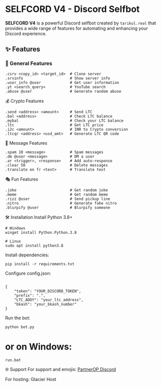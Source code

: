 # SELFCORD V4 - Discord Selfbot

**SELFCORD V4** is a powerful Discord selfbot created by `tarikul.real` that provides a wide range of features for automating and enhancing your Discord experience.

## ✨ Features

### 🔹 General Features
```
.csrv <copy_id> <target_id>  # Clone server
.srvinfo                     # Show server info
.user_info @user             # Get user information
.yt <search_query>           # YouTube search
.abuse @user                 # Generate random abuse
```
💰 Crypto Features
```
.send <address> <amount>     # Send LTC
.bal <address>               # Check LTC balance
.mybal                       # Check your LTC balance
.ltc                         # Get LTC price
.i2c <amount>                # INR to Crypto conversion
.ltcqr <address> <usd_amt>   # Generate LTC QR code
```
📨 Message Features
```
.spam 10 <message>           # Spam messages
.dm @user <message>          # DM a user
.ar <trigger>, <response>    # Add auto-response
.clear 50                    # Delete messages
.translate en fr <text>      # Translate text
```
🎭 Fun Features
```
.joke                        # Get random joke
.meme                        # Get random meme
.rizz @user                  # Send pickup line
.nitro                       # Generate fake nitro
.blurpify @user              # Blurpify someone
```
🛠️ Installation
Install Python 3.8+
```
# Windows
winget install Python.Python.3.8

# Linux
sudo apt install python3.8
```
Install dependencies: 
```
pip install -r requirements.txt
```
Configure config.json:
```

{
    "token": "YOUR_DISCORD_TOKEN",
    "prefix": ".",
    "LTC_ADDY": "your_ltc_address",
    "bkash": "your_bkash_number"
}
```
Run the bot:
```
python bot.py
```
# or on Windows:
```
run.bat
```
🌐 Support
For support and emojis:
[PartnerOP Discord]()

For hosting:
Glacier Host
